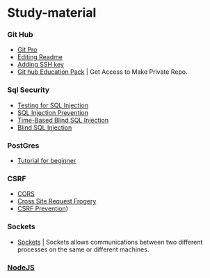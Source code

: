 # Study-material
### Git Hub
- [Git Pro](https://git-scm.com/book/en/v2/)
- [Editing Readme](https://help.github.com/articles/basic-writing-and-formatting-syntax/)
- [Adding SSH key](https://help.github.com/articles/adding-a-new-ssh-key-to-your-github-account/)
- [Git hub Education Pack](https://education.github.com/) | Get Access to Make Private Repo.

### Sql Security
- [Testing for SQL Injection](https://www.owasp.org/index.php/Testing_for_SQL_Injection_(OTG-INPVAL-005))
- [SQL Injection Prevention](https://www.owasp.org/index.php/SQL_Injection_Prevention_Cheat_Sheet)
- [Time-Based Blind SQL Injection](http://www.sqlinjection.net/time-based/)
- [Blind SQL Injection](https://www.owasp.org/index.php/Blind_SQL_Injection)

### PostGres
- [Tutorial for beginner](https://www.tutorialspoint.com/postgresql/index.htm)

### CSRF
- [CORS](https://developer.mozilla.org/en-US/docs/Web/HTTP/Access_control_CORS)
- [Cross Site Request Frogery](https://www.owasp.org/index.php/Cross-Site_Request_Forgery_(CSRF))
- [CSRF Prevention](https://www.owasp.org/index.php/Cross-Site_Request_Forgery_(CSRF)_Prevention_Cheat_Sheet))

### Sockets
- [Sockets](https://www.tutorialspoint.com/unix_sockets/what_is_socket.htm) | Sockets allows communications between two different processes on the same or different machines.

### [NodeJS]()